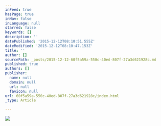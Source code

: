 ```yaml
---
inFeed: true
hasPage: true
inNav: false
inLanguage: null
starred: false
keywords: []
description: ''
datePublished: '2015-12-12T08:10:51.555Z'
dateModified: '2015-12-12T08:10:47.153Z'
title: ''
author: []
sourcePath: _posts/2015-12-12-60f5a59a-550c-40ed-807f-27a3d621928c.md
published: true
authors: []
publisher:
  name: null
  domain: null
  url: null
  favicon: null
url: 60f5a59a-550c-40ed-807f-27a3d621928c/index.html
_type: Article

---
```

![](https://the-grid-user-content.s3-us-west-2.amazonaws.com/5e6fc03b-5ec9-45e1-a40e-31524383dde6.jpg)
